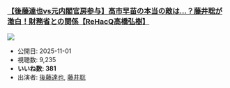 ### [【後藤達也vs元内閣官房参与】高市早苗の本当の敵は…？藤井聡が激白！財務省との関係【ReHacQ高橋弘樹】](https://www.youtube.com/watch?v=sTC4VWsV6m8)
[![](https://img.youtube.com/vi/sTC4VWsV6m8/sddefault.jpg)](https://www.youtube.com/watch?v=sTC4VWsV6m8)
-   公開日: 2025-11-01
-   視聴数: 9,235
-   **いいね数: 381**
-   出演者: [後藤達也](/rehacq_fan/people/後藤達也 "wikilink"), [藤井聡](/rehacq_fan/people/藤井聡 "wikilink")
